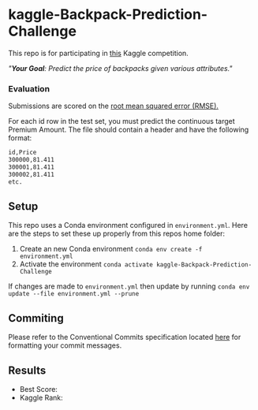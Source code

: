 # kaggle-Backpack-Prediction-Challenge
This repo is for participating in [this](https://www.kaggle.com/competitions/playground-series-s5e2/overview) Kaggle competition.

*"**Your Goal**: Predict the price of backpacks given various attributes."*

### Evaluation
Submissions are scored on the <ins>root mean squared error (RMSE)<ins>.

For each id row in the test set, you must predict the continuous target Premium Amount. The file should contain a header and have the following format:
``` xml
id,Price
300000,81.411
300001,81.411
300002,81.411
etc.
```

## Setup
This repo uses a Conda environment configured in `environment.yml`. Here are the steps to set these up properly from this repos home folder:
1. Create an new Conda environment `conda env create -f environment.yml`
2. Activate the environment `conda activate kaggle-Backpack-Prediction-Challenge`

If changes are made to `environment.yml` then update by running `conda env update --file environment.yml --prune`

## Commiting
Please refer to the Conventional Commits specification located [here](https://www.conventionalcommits.org/en/v1.0.0/) for formatting your commit messages.

## Results
- Best Score:
- Kaggle Rank: